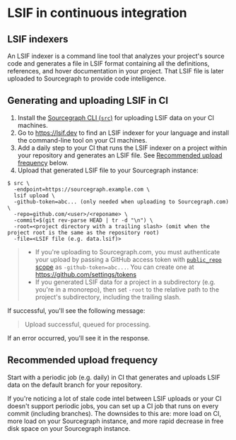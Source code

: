 # LSIF in continuous integration

## LSIF indexers

An LSIF indexer is a command line tool that analyzes your project's source code and generates a file in LSIF format containing all the definitions, references, and hover documentation in your project. That LSIF file is later uploaded to Sourcegraph to provide code intelligence.

## Generating and uploading LSIF in CI

1. Install the [Sourcegraph CLI (`src`)](https://github.com/sourcegraph/src-cli) for uploading LSIF data on your CI machines.
1. Go to https://lsif.dev to find an LSIF indexer for your language and install the command-line tool on your CI machines.
1. Add a daily step to your CI that runs the LSIF indexer on a project within your repository and generates an LSIF file. See [Recommended upload frequency](#recommended-upload-frequency) below.
1. Upload that generated LSIF file to your Sourcegraph instance:

```
$ src \
  -endpoint=https://sourcegraph.example.com \
  lsif upload \
  -github-token=abc... (only needed when uploading to Sourcegraph.com) \
  -repo=github.com/<user>/<reponame> \
  -commit=$(git rev-parse HEAD | tr -d "\n") \
  -root=<project directory with a trailing slash> (omit when the project root is the same as the repository root)
  -file=<LSIF file (e.g. data.lsif)>
```

> - If you're uploading to Sourcegraph.com, you must authenticate your upload by passing a GitHub access token with [`public_repo` scope](https://developer.github.com/apps/building-oauth-apps/understanding-scopes-for-oauth-apps/#available-scopes) as `-github-token=abc...`. You can create one at https://github.com/settings/tokens
> - If you generated LSIF data for a project in a subdirectory (e.g. you're in a monorepo), then set `-root` to the relative path to the project's subdirectory, including the trailing slash.

If successful, you'll see the following message:

> Upload successful, queued for processing.

If an error occurred, you'll see it in the response.

## Recommended upload frequency

Start with a periodic job (e.g. daily) in CI that generates and uploads LSIF data on the default branch for your repository.

If you're noticing a lot of stale code intel between LSIF uploads or your CI doesn't support periodic jobs, you can set up a CI job that runs on every commit (including branches). The downsides to this are: more load on CI, more load on your Sourcegraph instance, and more rapid decrease in free disk space on your Sourcegraph instance.
